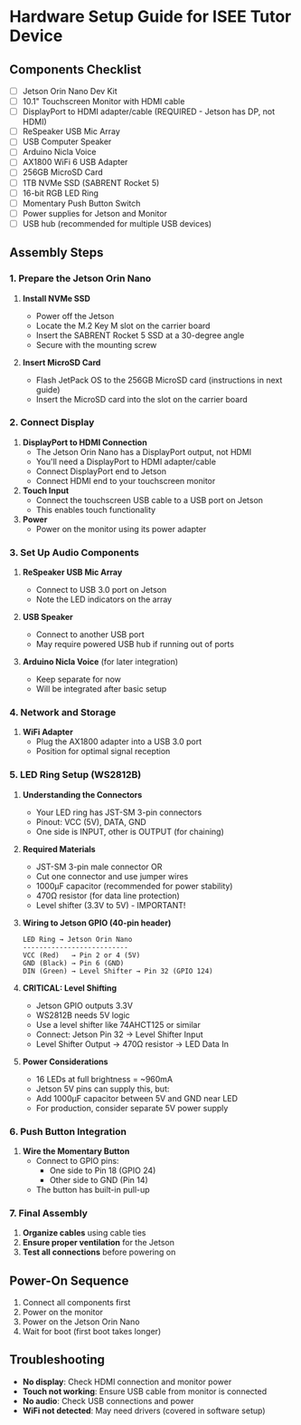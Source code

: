 # Hardware Setup Guide for ISEE Tutor Device

## Components Checklist
- [ ] Jetson Orin Nano Dev Kit
- [ ] 10.1" Touchscreen Monitor with HDMI cable
- [ ] DisplayPort to HDMI adapter/cable (REQUIRED - Jetson has DP, not HDMI)
- [ ] ReSpeaker USB Mic Array
- [ ] USB Computer Speaker
- [ ] Arduino Nicla Voice
- [ ] AX1800 WiFi 6 USB Adapter
- [ ] 256GB MicroSD Card
- [ ] 1TB NVMe SSD (SABRENT Rocket 5)
- [ ] 16-bit RGB LED Ring
- [ ] Momentary Push Button Switch
- [ ] Power supplies for Jetson and Monitor
- [ ] USB hub (recommended for multiple USB devices)

## Assembly Steps

### 1. Prepare the Jetson Orin Nano
1. **Install NVMe SSD**
   - Power off the Jetson
   - Locate the M.2 Key M slot on the carrier board
   - Insert the SABRENT Rocket 5 SSD at a 30-degree angle
   - Secure with the mounting screw

2. **Insert MicroSD Card**
   - Flash JetPack OS to the 256GB MicroSD card (instructions in next guide)
   - Insert the MicroSD card into the slot on the carrier board

### 2. Connect Display
1. **DisplayPort to HDMI Connection**
   - The Jetson Orin Nano has a DisplayPort output, not HDMI
   - You'll need a DisplayPort to HDMI adapter/cable
   - Connect DisplayPort end to Jetson
   - Connect HDMI end to your touchscreen monitor
2. **Touch Input**
   - Connect the touchscreen USB cable to a USB port on Jetson
   - This enables touch functionality
3. **Power**
   - Power on the monitor using its power adapter

### 3. Set Up Audio Components
1. **ReSpeaker USB Mic Array**
   - Connect to USB 3.0 port on Jetson
   - Note the LED indicators on the array

2. **USB Speaker**
   - Connect to another USB port
   - May require powered USB hub if running out of ports

3. **Arduino Nicla Voice** (for later integration)
   - Keep separate for now
   - Will be integrated after basic setup

### 4. Network and Storage
1. **WiFi Adapter**
   - Plug the AX1800 adapter into a USB 3.0 port
   - Position for optimal signal reception

### 5. LED Ring Setup (WS2812B)
1. **Understanding the Connectors**
   - Your LED ring has JST-SM 3-pin connectors
   - Pinout: VCC (5V), DATA, GND
   - One side is INPUT, other is OUTPUT (for chaining)

2. **Required Materials**
   - JST-SM 3-pin male connector OR
   - Cut one connector and use jumper wires
   - 1000µF capacitor (recommended for power stability)
   - 470Ω resistor (for data line protection)
   - Level shifter (3.3V to 5V) - IMPORTANT!

3. **Wiring to Jetson GPIO (40-pin header)**
   ```
   LED Ring → Jetson Orin Nano
   --------------------------
   VCC (Red)   → Pin 2 or 4 (5V)
   GND (Black) → Pin 6 (GND)
   DIN (Green) → Level Shifter → Pin 32 (GPIO 124)
   ```

4. **CRITICAL: Level Shifting**
   - Jetson GPIO outputs 3.3V
   - WS2812B needs 5V logic
   - Use a level shifter like 74AHCT125 or similar
   - Connect: Jetson Pin 32 → Level Shifter Input
   - Level Shifter Output → 470Ω resistor → LED Data In

5. **Power Considerations**
   - 16 LEDs at full brightness = ~960mA
   - Jetson 5V pins can supply this, but:
   - Add 1000µF capacitor between 5V and GND near LED
   - For production, consider separate 5V power supply

### 6. Push Button Integration
1. **Wire the Momentary Button**
   - Connect to GPIO pins:
     - One side to Pin 18 (GPIO 24)
     - Other side to GND (Pin 14)
   - The button has built-in pull-up

### 7. Final Assembly
1. **Organize cables** using cable ties
2. **Ensure proper ventilation** for the Jetson
3. **Test all connections** before powering on

## Power-On Sequence
1. Connect all components first
2. Power on the monitor
3. Power on the Jetson Orin Nano
4. Wait for boot (first boot takes longer)

## Troubleshooting
- **No display**: Check HDMI connection and monitor power
- **Touch not working**: Ensure USB cable from monitor is connected
- **No audio**: Check USB connections and power
- **WiFi not detected**: May need drivers (covered in software setup)